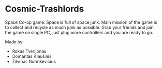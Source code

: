 # Cosmic-Trashlords
Space Co-op game. Space is full of space junk. Main mission of the game is to collect and recycle as much junk as possible. Grab your friends and join the game on single PC, just plug more controllers and you are ready to go.

Made by:
- Rokas Tverijonas
- Domantas Kiaušinis
- Žilvinas Norinkevičius
